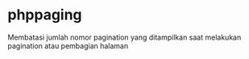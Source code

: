 # phppaging
Membatasi jumlah nomor pagination yang ditampilkan saat melakukan pagination atau pembagian halaman
